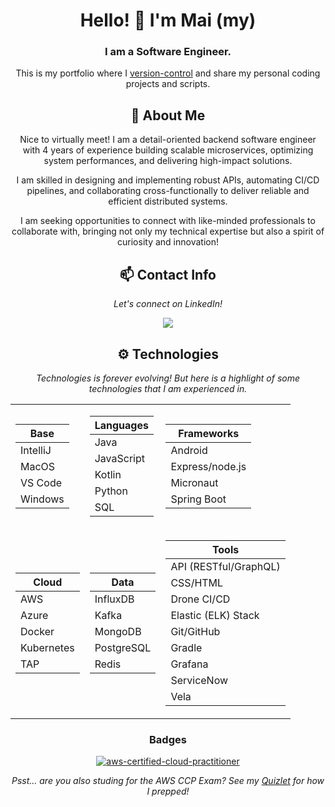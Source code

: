 ﻿<div align="center">
  
# Hello! 👋 I'm Mai (my)
### I am a Software Engineer.

This is my portfolio where I [version-control](https://about.gitlab.com/topics/version-control/) and share my personal coding projects and scripts.

## 💬 About Me
Nice to virtually meet! I am a detail-oriented backend software engineer with 4 years of experience building scalable microservices, optimizing system performances, and delivering high-impact solutions.

I am skilled in designing and implementing robust APIs, automating CI/CD pipelines, and collaborating cross-functionally to deliver reliable and efficient distributed systems.

I am seeking opportunities to connect with like-minded professionals to collaborate with, bringing not only my technical expertise but also a spirit of curiosity and innovation!

## 📫 Contact Info
*Let's connect on LinkedIn!*

<a href="https://www.linkedin.com/in/mai-thao"><img src="https://img.shields.io/badge/LinkedIn-blue?style=for-the-badge&logo=linkedin"></a>

## ⚙️ Technologies
*Technologies is forever evolving! But here is a highlight of some technologies that I am experienced in.*

<table>
<tr><td>

| Base     |
|----------|
| IntelliJ |
| MacOS    |
| VS Code  |
| Windows  |

</td><td>

| Languages  |
|------------|
| Java       |
| JavaScript |
| Kotlin     |
| Python     |
| SQL        |

</td><td>

| Frameworks        |
|-------------------|
| Android           |
| Express/node.js   |
| Micronaut         |
| Spring Boot       |

</td></tr>

<tr><td>

| Cloud      |
|------------|
| AWS        |
| Azure      |
| Docker     |
| Kubernetes |
| TAP        |

</td><td>

| Data       |
|------------|
| InfluxDB   |
| Kafka      |
| MongoDB    |
| PostgreSQL |
| Redis      |

</td><td>

| Tools                 |
|-----------------------|
| API (RESTful/GraphQL) |
| CSS/HTML              |
| Drone CI/CD           |
| Elastic (ELK) Stack   |
| Git/GitHub            |
| Gradle                |
| Grafana               |
| ServiceNow            |
| Vela                  |

</d></tr>
</table>

### Badges
[![aws-certified-cloud-practitioner](https://github.com/user-attachments/assets/3df9e005-8f0d-478b-813c-a9227464ec77)](https://www.credly.com/badges/acb5a8b6-aca5-40e3-8f3a-3b04b38c3fae/public_url)

_Psst... are you also studing for the AWS CCP Exam? See my [Quizlet](https://quizlet.com/user/m-thao/folders/aws-cloud-practitioner-prep?i=6iud7s&x=1xqt) for how I prepped!_
</div>
